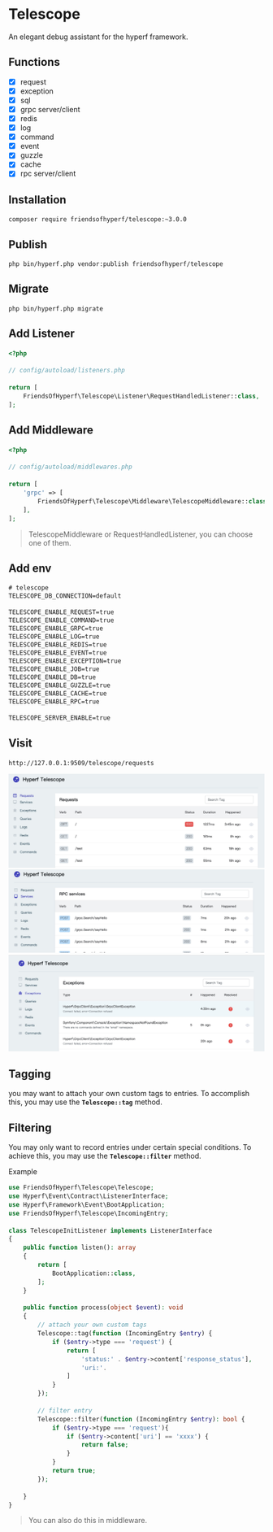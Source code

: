 # Telescope

An elegant debug assistant for the hyperf framework.

## Functions

- [x] request
- [x] exception
- [x] sql
- [x] grpc server/client
- [x] redis
- [x] log
- [x] command
- [x] event
- [x] guzzle
- [x] cache
- [x] rpc server/client

## Installation

```shell
composer require friendsofhyperf/telescope:~3.0.0
```

## Publish

```shell
php bin/hyperf.php vendor:publish friendsofhyperf/telescope
```

## Migrate

```shell
php bin/hyperf.php migrate
```

## Add Listener

```php
<?php

// config/autoload/listeners.php

return [
    FriendsOfHyperf\Telescope\Listener\RequestHandledListener::class,
];

```

## Add Middleware

```php
<?php

// config/autoload/middlewares.php

return [
    'grpc' => [
        FriendsOfHyperf\Telescope\Middleware\TelescopeMiddleware::class,
    ],
];

```

> TelescopeMiddleware or RequestHandledListener, you can choose one of them.

## Add env

```env
# telescope
TELESCOPE_DB_CONNECTION=default

TELESCOPE_ENABLE_REQUEST=true
TELESCOPE_ENABLE_COMMAND=true
TELESCOPE_ENABLE_GRPC=true
TELESCOPE_ENABLE_LOG=true
TELESCOPE_ENABLE_REDIS=true
TELESCOPE_ENABLE_EVENT=true
TELESCOPE_ENABLE_EXCEPTION=true
TELESCOPE_ENABLE_JOB=true
TELESCOPE_ENABLE_DB=true
TELESCOPE_ENABLE_GUZZLE=true
TELESCOPE_ENABLE_CACHE=true
TELESCOPE_ENABLE_RPC=true

TELESCOPE_SERVER_ENABLE=true
```

## Visit

`http://127.0.0.1:9509/telescope/requests`

<img src="./requests.jpg" />

<img src="./grpc.jpg" />

<img src="./exception.jpg" />

## Tagging

you may want to attach your own custom tags to entries. To accomplish this, you may use the **`Telescope::tag`** method.

## Filtering

You may only want to record entries under certain special conditions. To achieve this, you may use the **`Telescope::filter`** method.

Example

```php
use FriendsOfHyperf\Telescope\Telescope;
use Hyperf\Event\Contract\ListenerInterface;
use Hyperf\Framework\Event\BootApplication;
use FriendsOfHyperf\Telescope\IncomingEntry;

class TelescopeInitListener implements ListenerInterface
{
    public function listen(): array
    {
        return [
            BootApplication::class,
        ];
    }

    public function process(object $event): void
    {
        // attach your own custom tags
        Telescope::tag(function (IncomingEntry $entry) {
            if ($entry->type === 'request') {
                return [
                    'status:' . $entry->content['response_status'],
                    'uri:'.
                ]
            }
        });

        // filter entry
        Telescope::filter(function (IncomingEntry $entry): bool {
            if ($entry->type === 'request'){
                if ($entry->content['uri'] == 'xxxx') {
                    return false;
                }
            }
            return true;
        });

    }
}
```

> You can also do this in middleware.
